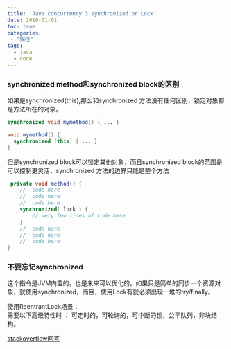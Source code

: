 ```yaml
---
title: 'Java concurrency 3 synchronized or Lock'
date: 2016-01-01
toc: true
categories:
 - "编程"
tags: 
  - java
  - code
--- 
```


### synchronized method和synchronized block的区别
如果是synchronized(this),那么和synchronized 方法没有任何区别，锁定对象都是方法所在的对象。

```java
synchronized void mymethod() { ... }

void mymethod() {
  synchronized (this) { ... }
}
```
但是synchronized block可以锁定其他对象，而且synchronized block的范围是可以控制更灵活，synchronized 方法的边界只能是整个方法

```java
 private void method() {
    //  code here
    //  code here
    //  code here
    synchronized( lock ) { 
        // very few lines of code here
    }     
    //  code here
    //  code here
    //  code here
}
```

### 不要忘记synchronized 
 
这个指令是JVM内置的，也是未来可以优化的。如果只是简单的同步一个资源对象，就使用synchronized，而且，使用Lock有就必须出现一堆的try/finally。

使用ReentrantLock场景：  
需要以下高级特性时 ： 可定时的，可轮询的，可中断的锁，公平队列，非块结构。

[stackoverflow回答](http://stackoverflow.com/questions/4201713/synchronization-vs-lock)
